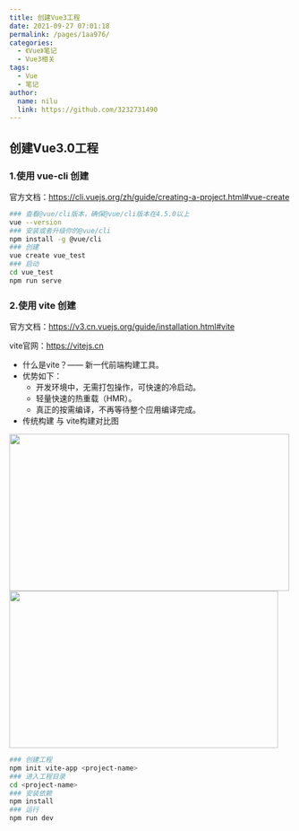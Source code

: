 ```yaml
---
title: 创建Vue3工程
date: 2021-09-27 07:01:18
permalink: /pages/1aa976/
categories:
  - 《Vue》笔记
  - Vue3相关
tags:
  - Vue
  - 笔记
author:
  name: nilu
  link: https://github.com/3232731490
---
```


## 创建Vue3.0工程

### 1.使用 vue-cli 创建

官方文档：https://cli.vuejs.org/zh/guide/creating-a-project.html#vue-create

```bash
### 查看@vue/cli版本，确保@vue/cli版本在4.5.0以上
vue --version
### 安装或者升级你的@vue/cli
npm install -g @vue/cli
### 创建
vue create vue_test
### 启动
cd vue_test
npm run serve
```

### 2.使用 vite 创建

官方文档：https://v3.cn.vuejs.org/guide/installation.html#vite

vite官网：https://vitejs.cn

- 什么是vite？—— 新一代前端构建工具。
- 优势如下：
  - 开发环境中，无需打包操作，可快速的冷启动。
  - 轻量快速的热重载（HMR）。
  - 真正的按需编译，不再等待整个应用编译完成。
- 传统构建 与 vite构建对比图

<img src="https://cn.vitejs.dev/assets/bundler.37740380.png" style="width:500px;height:280px;float:left" /><img src="https://cn.vitejs.dev/assets/esm.3070012d.png" style="width:480px;height:280px" />

```bash
### 创建工程
npm init vite-app <project-name>
### 进入工程目录
cd <project-name>
### 安装依赖
npm install
### 运行
npm run dev
```
